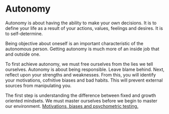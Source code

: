 # Autonomy

Autonomy is about having the ability to make your own decisions. It is to define your life as a result of your actions, values, feelings and desires. It is to self-determine.

Being objective about oneself is an important characteristic of the autonomous person. Getting autonomy is much more of an inside job that and outside one.

To first achieve autonomy, we must free ourselves from the lies we tell ourselves. Autonomy is about being responsible. Leave blame behind. Next, reflect upon your strengths and weaknesses. From this, you will identify your motivations, cofnitive biases and bad habits. This will prevent external sources from manipulating you. 

The first step is understanding the difference between fixed and growth oriented mindsets. We must master ourselves before we begin to master our environment.
[Motivations, biases and psychometric testing.](01_current_mindset/current_mindset.03.md)

